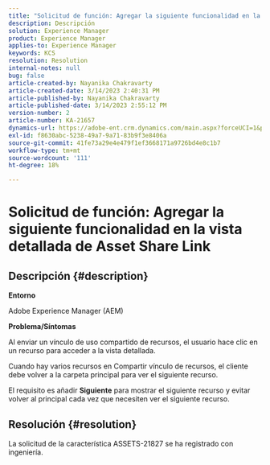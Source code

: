 ```yaml
---
title: "Solicitud de función: Agregar la siguiente funcionalidad en la vista detallada del vínculo de uso compartido de recursos"
description: Descripción
solution: Experience Manager
product: Experience Manager
applies-to: Experience Manager
keywords: KCS
resolution: Resolution
internal-notes: null
bug: false
article-created-by: Nayanika Chakravarty
article-created-date: 3/14/2023 2:40:31 PM
article-published-by: Nayanika Chakravarty
article-published-date: 3/14/2023 2:55:12 PM
version-number: 2
article-number: KA-21657
dynamics-url: https://adobe-ent.crm.dynamics.com/main.aspx?forceUCI=1&pagetype=entityrecord&etn=knowledgearticle&id=3f5b4c26-76c2-ed11-83ff-6045bd006a22
exl-id: f8630abc-5238-49a7-9a71-83b9f3e8406a
source-git-commit: 41fe73a29e4e479f1ef3668171a9726bd4e8c1b7
workflow-type: tm+mt
source-wordcount: '111'
ht-degree: 18%

---
```


# Solicitud de función: Agregar la siguiente funcionalidad en la vista detallada de Asset Share Link

## Descripción {#description}


<b>Entorno</b>

Adobe Experience Manager (AEM)

<b>Problema/Síntomas</b>

Al enviar un vínculo de uso compartido de recursos, el usuario hace clic en un recurso para acceder a la vista detallada.

Cuando hay varios recursos en Compartir vínculo de recursos, el cliente debe volver a la carpeta principal para ver el siguiente recurso.

El requisito es añadir <b>Siguiente</b> para mostrar el siguiente recurso y evitar volver al principal cada vez que necesiten ver el siguiente recurso.


## Resolución {#resolution}


La solicitud de la característica ASSETS-21827 se ha registrado con ingeniería.
